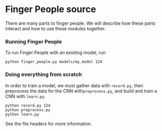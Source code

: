 # Finger People source
There are many parts to finger people. We will describe how these parts interact and how to use these modules together.

### Running Finger People
To run Finger People with an existing model, run

    python finger_people.py models/my_model 124

### Doing everything from scratch
In order to train a model, we must gather data with `record.py`, then preprocess the data for the CNN with`preprocess.py`, and build and train a CNN with `learn.py`.

    python record.py 124
    python preprocess.py
    python learn.py

See the file headers for more information.
